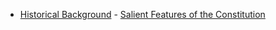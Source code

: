 - [Historical Background](https://yoursamlan.github.io/Polity/Historical_Background.html)  - [Salient Features of the Constitution](https://yoursamlan.github.io/Polity/Salient_Features_of_the_Constitution.html)  